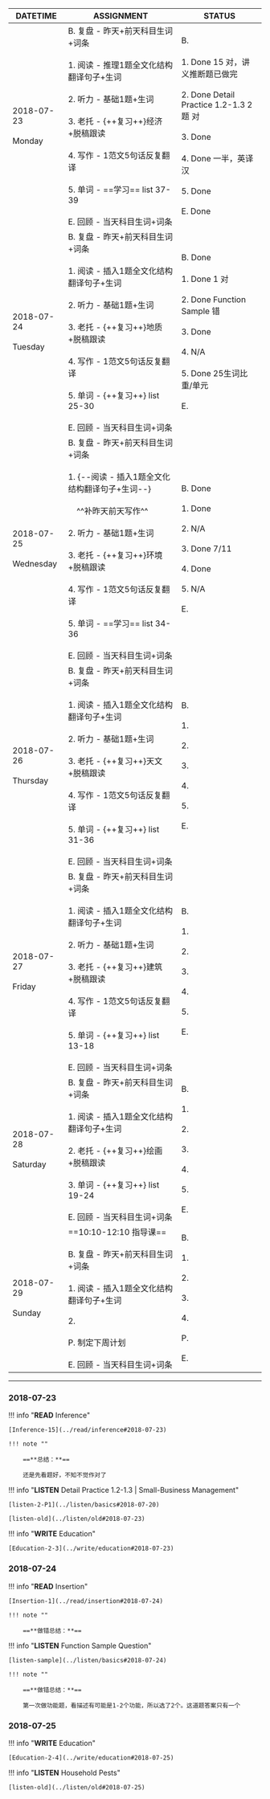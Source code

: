 DATETIME |  ASSIGNMENT | STATUS
------------ | ------------- | -------------
2018-07-23 <br><br> Monday | B.  复盘 - 昨天+前天科目生词+词条<br><br>1. 阅读 - 推理1题全文化结构翻译句子+生词<br><br> 2. 听力 - 基础1题+生词<br><br>3. 老托 - {++复习++}经济+脱稿跟读<br><br>4. 写作 - 1范文5句话反复翻译<br><br>5. 单词 - ==学习== list 37-39 <br><br>E. 回顾 - 当天科目生词+词条 |  B. <br><br>1. Done 15 对，讲义推断题已做完<br><br>2. Done Detail Practice 1.2-1.3 2题 对 <br><br>3. Done<br><br>4. Done 一半，英译汉<br><br>5. Done<br><br>E. Done
2018-07-24 <br><br> Tuesday | B. 复盘 - 昨天+前天科目生词+词条<br><br> 1. 阅读 - 插入1题全文化结构翻译句子+生词<br><br>2. 听力 - 基础1题+生词<br><br>3. 老托 - {++复习++}地质+脱稿跟读<br><br>4. 写作 - 1范文5句话反复翻译<br><br>5. 单词 - {++复习++} list 25-30 <br><br>E. 回顾 - 当天科目生词+词条 |   B. Done<br><br>1. Done 1 对<br><br>2. Done Function Sample 错<br><br>3. Done<br><br>4. N/A<br><br>5. Done 25生词比重/单元<br><br>E.
2018-07-25 <br><br> Wednesday  | B. 复盘 - 昨天+前天科目生词+词条<br><br>1. {--阅读 - 插入1题全文化结构翻译句子+生词--}<br><br>&nbsp;&nbsp;&nbsp;&nbsp;^^补昨天前天写作^^<br><br> 2. 听力 - 基础1题+生词<br><br>3. 老托 - {++复习++}环境+脱稿跟读<br><br>4. 写作 - 1范文5句话反复翻译<br><br>5. 单词 - ==学习== list 34-36 <br><br>E. 回顾 - 当天科目生词+词条 |   B. Done<br><br>1. Done<br><br>2. N/A<br><br>3. Done 7/11<br><br>4. Done<br><br>5. N/A<br><br>E.
2018-07-26 <br><br> Thursday  | B. 复盘 - 昨天+前天科目生词+词条<br><br>1. 阅读 - 插入1题全文化结构翻译句子+生词<br><br> 2. 听力 - 基础1题+生词<br><br>3. 老托 - {++复习++}天文+脱稿跟读<br><br>4. 写作 - 1范文5句话反复翻译<br><br>5. 单词 - {++复习++} list 31-36 <br><br>E. 回顾 - 当天科目生词+词条 |  B. <br><br>1. <br><br>2. <br><br>3. <br><br>4. <br><br>5. <br><br>E.
2018-07-27 <br><br> Friday  | B. 复盘 - 昨天+前天科目生词+词条 <br><br>1. 阅读 - 插入1题全文化结构翻译句子+生词<br><br>2. 听力 - 基础1题+生词<br><br>3. 老托 - {++复习++}建筑+脱稿跟读<br><br>4. 写作 - 1范文5句话反复翻译<br><br>5. 单词 - {++复习++} list 13-18 <br><br>E. 回顾 - 当天科目生词+词条 |  B. <br><br>1. <br><br>2. <br><br>3. <br><br>4. <br><br>5. <br><br>E.
2018-07-28 <br><br> Saturday  | B. 复盘 - 昨天+前天科目生词+词条<br><br>1. 阅读 - 插入1题全文化结构翻译句子+生词<br><br>2. 老托 - {++复习++}绘画+脱稿跟读<br><br>3. 单词 - {++复习++} list 19-24<br><br>E. 回顾 - 当天科目生词+词条 |  B. <br><br>1. <br><br>2. <br><br>3. <br><br>4. <br><br>5. <br><br>E.
2018-07-29 <br><br> Sunday  | ==10:10-12:10 指导课==<br><br>B. 复盘 - 昨天+前天科目生词+词条<br><br>1. 阅读 - 插入1题全文化结构翻译句子+生词<br><br>2. <br><br>P. 制定下周计划<br><br>E. 回顾 - 当天科目生词+词条 |  B. <br><br>1. <br><br>2. <br><br>3. <br><br>4. <br><br>P. <br><br>E.



----

### 2018-07-23

!!! info "**READ** Inference"
    
    [Inference-15](../read/inference#2018-07-23)
     
    !!! note ""
    
        ==**总结：**==
        
        还是先看题好，不知不觉作对了
        
!!! info "**LISTEN** Detail Practice 1.2-1.3 | Small-Business Management"
    
    [listen-2-P1](../listen/basics#2018-07-20)
    
    [listen-old](../listen/old#2018-07-23)
    
!!! info "**WRITE** Education"
    
    [Education-2-3](../write/education#2018-07-23)
    
### 2018-07-24

!!! info "**READ** Insertion"
    
    [Insertion-1](../read/insertion#2018-07-24)
     
    !!! note ""
    
        ==**做错总结：**==
        
!!! info "**LISTEN** Function Sample Question"
    
    [listen-sample](../listen/basics#2018-07-24)
    
    !!! note ""
    
        ==**做错总结：**==
        
        第一次做功能题，看描述有可能是1-2个功能，所以选了2个。这道题答案只有一个
        
### 2018-07-25

!!! info "**WRITE** Education"
    
    [Education-2-4](../write/education#2018-07-25)
    
!!! info "**LISTEN** Household Pests"
    
    [listen-old](../listen/old#2018-07-25)
    
